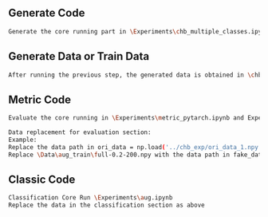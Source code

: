 ## Generate Code

~~~bash
Generate the core running part in \Experiments\chb_multiple_classes.ipynb or demo.py
~~~

## Generate Data or Train Data

~~~bash
After running the previous step, the generated data is obtained in \chb_exp, and the test data and train data are obtained in \chb_exp\sample
~~~

## Metric Code

~~~bash
Evaluate the core running in \Experiments\metric_pytarch.ipynb and Experiments\metric_sensorflow.ipynb

Data replacement for evaluation section:
Example:
Replace the data path in ori_data = np.load('../chb_exp/ori_data_1.npy') with \Data\aug_train\full-0.2-200-raw.npy
Replace \Data\aug_train\full-0.2-200.npy with the data path in fake_data = np.load('../chb_exp/ddpm_fake_1_eeg.npy')
~~~

## Classic Code

~~~bash
Classification Core Run \Experiments\aug.ipynb
Replace the data in the classification section as above
~~~
